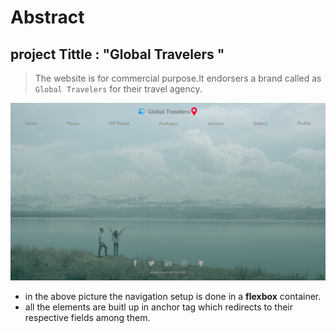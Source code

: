 # Abstract
## project Tittle : "Global Travelers "
> The website is for commercial purpose.It endorsers a brand called as `Global Travelers` for their travel agency.<br/>

  ![](Screenshot%20(305).png)
  - in the above picture the navigation setup is done in a **flexbox** container.
  - all the elements are buitl up in anchor tag which redirects to their respective fields among them.